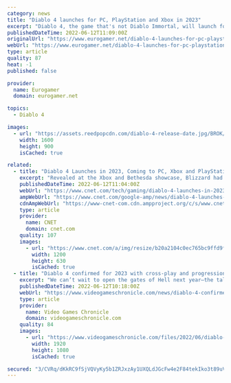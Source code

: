```yaml
---
category: news
title: "Diablo 4 launches for PC, PlayStation and Xbox in 2023"
excerpt: "Diablo 4, the game that's not Diablo Immortal, will launch for PC, PlayStation 4, PS5, Xbox One and Xbox Series X/S in ..."
publishedDateTime: 2022-06-12T11:09:00Z
originalUrl: "https://www.eurogamer.net/diablo-4-launches-for-pc-playstation-and-xbox-in-2023"
webUrl: "https://www.eurogamer.net/diablo-4-launches-for-pc-playstation-and-xbox-in-2023"
type: article
quality: 87
heat: -1
published: false

provider:
  name: Eurogamer
  domain: eurogamer.net

topics:
  - Diablo 4

images:
  - url: "https://assets.reedpopcdn.com/diablo-4-release-date.jpg/BROK/thumbnail/1600x900/format/jpg/quality/80/diablo-4-release-date.jpg"
    width: 1600
    height: 900
    isCached: true

related:
  - title: "Diablo 4 Launches in 2023, Coming to PC, Xbox and PlayStation Consoles"
    excerpt: "Revealed at the Xbox and Bethesda showcase, Blizzard had new gameplay for the highly anticipated Diablo IV, and it was also announced that the game is coming to PC, Xbox and PlayStation consoles in ..."
    publishedDateTime: 2022-06-12T11:04:00Z
    webUrl: "https://www.cnet.com/tech/gaming/diablo-4-launches-in-2023-coming-to-pc-xbox-and-playstation-consoles/"
    ampWebUrl: "https://www.cnet.com/google-amp/news/diablo-4-launches-in-2023-coming-to-pc-xbox-and-playstation-consoles/"
    cdnAmpWebUrl: "https://www-cnet-com.cdn.ampproject.org/c/s/www.cnet.com/google-amp/news/diablo-4-launches-in-2023-coming-to-pc-xbox-and-playstation-consoles/"
    type: article
    provider:
      name: CNET
      domain: cnet.com
    quality: 107
    images:
      - url: "https://www.cnet.com/a/img/resize/b20a2104c0ec765bc9ffd9fad22ea6c368f0866f/2022/06/12/965f77b9-a69f-4d71-b5bd-0118a44c5d13/diablo4.png?auto=webp&fit=crop&height=630&width=1200"
        width: 1200
        height: 630
        isCached: true
  - title: "Diablo 4 confirmed for 2023 with cross-play and progression on all platforms"
    excerpt: "We can’t wait to open the gates of Hell next year—the talented team behind Diablo IV puts gameplay first in everything they do, and they have built the biggest and most amb ..."
    publishedDateTime: 2022-06-12T10:18:00Z
    webUrl: "https://www.videogameschronicle.com/news/diablo-4-confirmed-for-2023-with-cross-play-and-progression-on-all-platforms/"
    type: article
    provider:
      name: Video Games Chronicle
      domain: videogameschronicle.com
    quality: 84
    images:
      - url: "https://www.videogameschronicle.com/files/2022/06/diablo-4-necromancer.jpg"
        width: 1920
        height: 1080
        isCached: true

secured: "3/CVRq/dKkRC9fSjVQVyKy5b1ZRJxzAy1UXQLdJGcFw4e2F84tekIko3t89uVbcIris8m2j8HLnf3GM83H85ssEUE2bZXR1AAL8ar0GmqZviPk2O1Ii2et2x/Nnu37pyq89COgVm7YGmxE1N6JLC/xwZGDvHP7o5/O34VCzTrOY/G76SXT9MFggG90v32l9+Fuid8A0KVTGBsduMQBXD2mAKpYPBG/Tdqz8n44GE/aaOqnm7HSADmH2Osfppd03PZrN0mBpcjaau0SsdFAdceKnY9uUg/8dCgYDcKHEVIrFfKZNIA8L8HNGF6p9d6hU5w9WkOLbCZy3lVS6iSjsql1RD6S2Cfs/ftEoqElV4kMk=;xoDVBq4HyYiNAhKXxEpx9g=="
---
```


